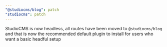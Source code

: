 ```yaml
---
"@studiocms/blog": patch
"studiocms": patch
---
```


StudioCMS is now headless, all routes have been moved to `@studiocms/blog` and that is now the recommended default plugin to install for users who want a basic headful setup
